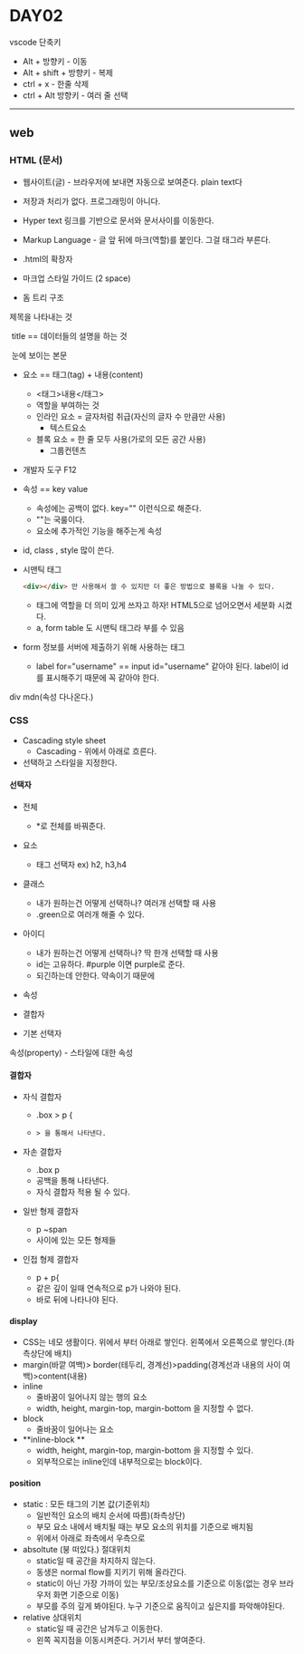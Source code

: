 # DAY02

vscode 단축키

- Alt + 방향키 - 이동
- Alt + shift + 방향키 - 복제
- ctrl + x - 한줄 삭제
- ctrl + Alt 방향키 - 여러 줄 선택

--------------------------------------

## web

### HTML (문서)

- 웹사이트(글) - 브라우저에 보내면 자동으로 보여준다. plain text다

- 저장과 처리가 없다. 프로그래밍이 아니다.

- Hyper text 링크를 기반으로 문서와 문서사이를 이동한다.

- Markup Language - 글 앞 뒤에 마크(역할)를 붙인다. 그걸 태그라 부른다.

- .html의 확장자

- 마크업 스타일 가이드 (2 space)

- 돔 트리 구조 

<head></head> 제목을 나타내는 것

​	title == 데이터들의 설명을 하는 것

<body></body> 

​	눈에 보이는 본문



- 요소 == 태그(tag) + 내용(content)
  - <태그>내용</태그>
  - 역할을 부여하는 것
  - 인라인 요소 = 글자처럼 취급(자신의 글자 수 만큼만 사용)
    - 텍스트요소
  - 블록 요소 = 한 줄 모두 사용(가로의 모든 공간 사용)
    - 그룹컨텐츠

- 개발자 도구 F12

- 속성 == key value 

  -  속성에는 공백이 없다. key="" 이런식으로 해준다. 
  - ""는 국룰이다.
  - 요소에 추가적인 기능을 해주는게 속성

- id, class , style 많이 쓴다.

- 시맨틱 태그

  ```html
  <div></div> 만 사용해서 쓸 수 있지만 더 좋은 방법으로 블록을 나눌 수 있다. 
  ```

  - 태그에 역할을 더 의미 있게 쓰자고 하자! HTML5으로 넘어오면서 세분화 시켰다.
  - a, form table 도 시맨틱 태그라 부를 수 있음

- form 정보를 서버에 제출하기 위해 사용하는 태그

  - label for="username" == input id="username" 같아야 된다. label이 id를 표시해주기 때문에 꼭 같아야 한다.

div mdn(속성 다나온다.)

### CSS

- Cascading style sheet
  - Cascading - 위에서 아래로 흐른다.
- 선택하고 스타일을 지정한다.

#### 선택자

- 전체
  -  *로 전체를 바꿔준다.
- 요소 
  - 태그 선택자 ex) h2, h3,h4
- 클래스
  - 내가 원하는건 어떻게 선택하나? 여러개 선택할 때 사용
  - .green으로 여러개 해줄 수 있다.
- 아이디
  - 내가 원하는건 어떻게 선택하나? 딱 한개 선택할 때 사용
  - id는 고유하다. #purple 이면 purple로 준다.
  - 되긴하는데 안한다. 약속이기 때문에
- 속성
- 결합자

- 기본 선택자

속성(property) - 스타일에 대한 속성

#### 결합자

- 자식 결합자

  - .box > p {

  - ```html
    > 을 통해서 나타낸다.
    ```

- 자손 결합자
  - .box p
  - 공백을 통해 나타낸다.
  - 자식 결합자 적용 될 수 있다.
- 일반 형제 결합자
  - p ~span
  - 사이에 있는 모든 형제들
- 인접 형제 결합자
  - p + p{
  - 같은 깊이 일때 연속적으로 p가 나와야 된다.
  - 바로 뒤에 나타나야 된다.

#### display

- CSS는 네모 생활이다. 위에서 부터 아래로 쌓인다. 왼쪽에서 오른쪽으로 쌓인다.(좌측상단에 배치)
- margin(바깥 여백)> border(테두리, 경계선)>padding(경계선과 내용의 사이 여백)>content(내용)
- inline
  - 줄바꿈이 일어나지 않는 행의 요소
  - width, height, margin-top, margin-bottom 을 지정할 수 없다.
- block
  - 줄바꿈이 일어나는 요소
- **inline-block **
  - width, height, margin-top, margin-bottom 을 지정할 수 있다.
  - 외부적으로는 inline인데 내부적으로는 block이다.

#### position

- static : 모든 태그의 기본 값(기준위치)
  - 일반적인 요소의 배치 순서에 따름)(좌측상단)
  - 부모 요소 내에서 배치될 때는 부모 요소의 위치를 기준으로 배치됨
  - 위에서 아래로 좌측에서 우측으로
- absoltute (붕 떠있다.) 절대위치
  - static일 때 공간을 차지하지 않는다.
  - 동생은 normal flow를 지키기 위해 올라간다.
  - static이 아닌 가장 가까이 있는 부모/조상요소를 기준으로 이동(없는 경우 브라우저 화면 기준으로 이동)
  - 부모를 주의 깊게 봐야된다. 누구 기준으로 움직이고 싶은지를 파악해야된다.
- relative 상대위치
  - static일 때 공간은 남겨두고 이동한다.
  - 왼쪽 꼭지점을 이동시켜준다. 거기서 부터 쌓여준다.